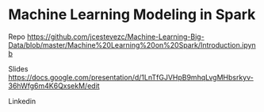 # Machine Learning Modeling in Spark

Repo
https://github.com/jcestevezc/Machine-Learning-Big-Data/blob/master/Machine%20Learning%20on%20Spark/Introduction.ipynb

Slides
https://docs.google.com/presentation/d/1LnTfGJVHpB9mhqLvgMHbsrkyv-36hWfg6m4K6QxsekM/edit

Linkedin

